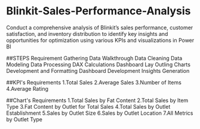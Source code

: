 # Blinkit-Sales-Performance-Analysis

Conduct a comprehensive analysis of Blinkit’s sales performance, customer satisfaction, and inventory distribution to identify
key insights and opportunities for optimization using various KPIs and visualizations in Power BI

##STEPS
Requirement Gathering
Data Walkthrough
Data Cleaning
Data Modeling
Data Processing
DAX Calculations
Dashboard Lay Outling
Charts Development and Formatting
Dashboard Development
Insights Generation

##KPI's Requirements
1.Total Sales
2.Average Sales
3.Number of Items
4.Average Rating

##Chart's Requirements 
1.Total Sales by Fat Content
2.Total Sales by Item Type
3.Fat Content by Outlet for Total Sales
4.Total Sales by Outlet Establishment
5.Sales by Outlet Size
6.Sales by Outlet Location
7.All Metrics by Outlet Type
